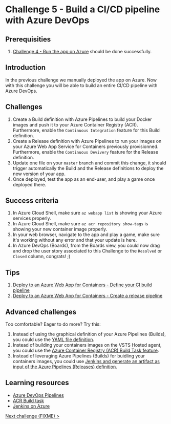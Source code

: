 # Challenge 5 - Build a CI/CD pipeline with Azure DevOps

## Prerequisities

1. [Challenge 4 - Run the app on Azure](./RunOnAzure.md) should be done successfully.

## Introduction

In the previous challenge we manually deployed the app on Azure. Now with this challenge you will be able to build an entire CI/CD pipeline with Azure DevOps.

## Challenges

1. Create a Build definition with Azure Pipelines to build your Docker images and push it to your Azure Container Registry (ACR). Furthermore, enable the `Continuous Integration` feature for this Build definition.
1. Create a Release definition with Azure Pipelines to run your images on your Azure Web App Service for Containers previously provisionned. Furthermore, enable the `Continuous Devivery` feature for the Release definition.
1. Update one file on your `master` branch and commit this change, it should trigger automatically the Build and the Release definitions to deploy the new version of your app.
1. Once deployed, test the app as an end-user, and play a game once deployed there.

## Success criteria

1. In Azure Cloud Shell, make sure `az webapp list` is showing your Azure services properly.
1. In Azure Cloud Shell, make sure `az acr repository show-tags` is showing your new container image properly.
1. In your web browser, navigate to the app and play a game, make sure it's working without any error and that your update is here.
1. In Azure DevOps (Boards), from the Boards view, you could now drag and drop the user story associated to this Challenge to the `Resolved` or `Closed` column, congrats! ;)

## Tips

1. [Deploy to an Azure Web App for Containers - Define your CI build pipeline](https://docs.microsoft.com/en-us/azure/devops/pipelines/apps/cd/deploy-docker-webapp?view=vsts#define-your-ci-build-pipeline)
1. [Deploy to an Azure Web App for Containers - Create a release pipeline](https://docs.microsoft.com/en-us/azure/devops/pipelines/apps/cd/deploy-docker-webapp?view=vsts#create-a-release-pipeline) 

## Advanced challenges

Too comfortable? Eager to do more? Try this:

1. Instead of using the graphical definition of your Azure Pipelines (Builds), you could use the [YAML file definition](https://docs.microsoft.com/en-us/azure/devops/pipelines/yaml-schema?view=vsts).
1. Instead of building your containers images on the VSTS Hosted agent, you could use the [Azure Container Registry (ACR) Build Task feature](https://docs.microsoft.com/en-us/azure/container-registry/container-registry-tasks-overview).
1. Instead of leveraging Azure Pipelines (Builds) for buidling your containers images, you could use [Jenkins and generate an artifact as input of the Azure Pipelines (Releases) definition](https://docs.microsoft.com/en-us/azure/devops/pipelines/release/artifacts?view=vsts#jenkins).

## Learning resources

- [Azure DevOps Pipelines](https://azure.microsoft.com/en-us/services/devops/pipelines/)
- [ACR Build task](https://docs.microsoft.com/en-us/azure/container-registry/container-registry-tasks-overview)
- [Jenkins on Azure](https://docs.microsoft.com/en-us/azure/jenkins/)

[Next challenge (FIXME) >](./)